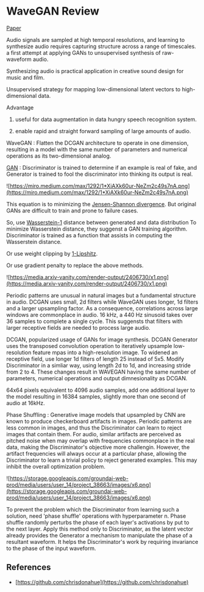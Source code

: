 # WaveGAN Review

[Paper](https://github.com/vctr7/paper_review/blob/master/wavegan/wavegan.pdf)

Audio signals are sampled at high temporal resolutions, and learning to synthesize audio requires capturing structure across a range of timescales.
a first attempt at applying GANs to unsupervised synthesis of raw-waveform audio. 

Synthesizing audio is practical application in creative sound design for music and film.

Unsupervised strategy for mapping low-dimensional latent vectors to high-dimensional data. 

Advantage 
  
  1. useful for data augmentation in data hungry speech recognition system. 
  
  2. enable rapid and straight forward sampling of large amounts of audio. 


WaveGAN : Flatten the DCGAN architecture to operate in one dimension, resulting in a model with the same number of parameters and numerical operations as its two-dimensional analog. 

[GAN](https://en.wikipedia.org/wiki/Generative_adversarial_network) : Discriminator is trained to determine if an example is real of fake, and Generator is trained to fool the discriminator into thinking its output is real.

![https://miro.medium.com/max/1292/1*XiAXk60ur-NeZm2c49s7nA.png](https://miro.medium.com/max/1292/1*XiAXk60ur-NeZm2c49s7nA.png)

This equation is to minimizing the [Jensen-Shannon divergence](https://en.wikipedia.org/wiki/Jensen%E2%80%93Shannon_divergence). But original GANs are difficult to train and prone to failure cases. 

So, use [Wasserstein-1](https://en.wikipedia.org/wiki/Wasserstein_metric) distance between generated and data distribution  To minimize Wasserstein distance, they suggenst a GAN training algorithm. Discriminator is trained as a function that assists in computing the Wasserstein distance. 

Or use weight clipping by [1-Lipshitz](https://en.wikipedia.org/wiki/Lipschitz_continuity). 

Or use gradient penalty to replace the above methods.

![https://media.arxiv-vanity.com/render-output/2406730/x1.png](https://media.arxiv-vanity.com/render-output/2406730/x1.png)

Periodic patterns are unusual in natural images but a fundamental structure in audio. 
DCGAN uses small, 2d filters while WaveGAN uses longer, 1d filters and a larger upsampling factor. 
As a consequence, correlations across large windows are commonplace in audio. 16 kHz, a 440 Hz sinusoid takes over 36 samples to complete a single cycle. This suggensts that filters with larger receptive fields are needed to process large audio. 

DCGAN, popularized usage of GANs for image synthesis. 
DCGAN Generator uses the transposed convolution operation to iteratively upsample low-resolution feature mpas into a high-resolution image. 
To widened an receptive field, use longer 1d filters of length 25 instead of 5x5. Modify Discriminator in a simliar way, using length 2d to 1d, and increasing stride from 2 to 4. 
These changes result in WAVEGAN having the same number of parameters, numerical operations and output dimnesionality as DCGAN.

64x64 pixels equivalent to 4096 audio samples, add one additional layer to the model resulting in 16384 samples, slightly more than one second of audio at 16kHz.

Phase Shuffling : Generative image models that upsampled by CNN are known to produce checkerboard artifacts in images. Periodic patterns are less common in images, and thus the Discriminator can learn to reject images that contain them. 
For audio, similar artifacts are perceived as pitched noise when may overlap with frequencies commonplace in the real data, making the Discriminator's objective more challengin.
However, the artifact frequencies will always occur at a particular phase, allowing the Discriminator to learn a trivial policy to reject generated examples. This may inhibit the overall optimization problem.

![https://storage.googleapis.com/groundai-web-prod/media/users/user_14/project_38663/images/x6.png](https://storage.googleapis.com/groundai-web-prod/media/users/user_14/project_38663/images/x6.png)

To prevent the problem which the Discriminator from learning such a solution, need 'phase shuffle' operations with hyperparameter n.
Phase shuffle randomly perturbs the phase of each layer's activations by put to the next layer. Apply this method only to Discriminator, as the latent vector already provides the Generator a mechanism to manipulate the phase of a resultant waveform.
It helps the Discriminator's work by requiring invariance to the phase of the input waveform.


## References

- [https://github.com/chrisdonahue](https://github.com/chrisdonahue)
